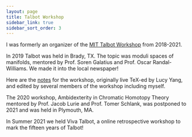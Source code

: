 ```yaml
---
layout: page
title: Talbot Workshop
sidebar_link: true
sidebar_sort_order: 3
---
```


I was formerly an organizer of the [MIT Talbot Workshop](https://math.mit.edu/events/talbot/) from 2018-2021.

In 2019 Talbot was held in Brady, TX. The topic was moduli spaces of manifolds, mentored by Prof. Soren Galatius and Prof. Oscar Randal-Williams. We made it into the local newspaper!

Here are the [notes](https://www.dropbox.com/sh/741rbybzkif4ngz/AACr9xpeRxcajQi5mPHUfa5Sa?dl=0) for the workshop, originally live TeX-ed by Lucy Yang, and edited by several members of the workshop including myself.

The 2020 workshop, Ambidexterity in Chromatic Homotopy Theory mentored by Prof. Jacob Lurie and Prof. Tomer Schlank, was postponed to 2021 and was held in Plymouth, MA. 

In Summer 2021 we held Viva Talbot, a online retrospective workshop to mark the fifteen years of Talbot!

